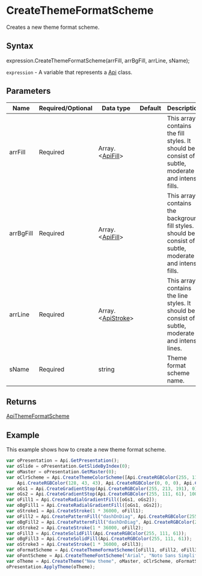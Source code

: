 # CreateThemeFormatScheme

Creates a new theme format scheme.

## Syntax

expression.CreateThemeFormatScheme(arrFill, arrBgFill, arrLine, sName);

`expression` - A variable that represents a [Api](../Api.md) class.

## Parameters

| **Name** | **Required/Optional** | **Data type** | **Default** | **Description** |
| ------------- | ------------- | ------------- | ------------- | ------------- |
| arrFill | Required | Array.\<[ApiFill](../../ApiFill/ApiFill.md)> |  | This array contains the fill styles. It should be consist of subtle, moderate and intense fills. |
| arrBgFill | Required | Array.\<[ApiFill](../../ApiFill/ApiFill.md)> |  | This array contains the background fill styles. It should be consist of subtle, moderate and intense fills. |
| arrLine | Required | Array.\<[ApiStroke](../../ApiStroke/ApiStroke.md)> |  | This array contains the line styles. It should be consist of subtle, moderate and intense lines. |
| sName | Required | string |  | Theme format scheme name. |

## Returns

[ApiThemeFormatScheme](../../ApiThemeFormatScheme/ApiThemeFormatScheme.md)

## Example

This example shows how to create a new theme format scheme.

```javascript
var oPresentation = Api.GetPresentation();
var oSlide = oPresentation.GetSlideByIndex(0);
var oMaster = oPresentation.GetMaster(0);
var oClrScheme = Api.CreateThemeColorScheme([Api.CreateRGBColor(255, 111, 61), Api.CreateRGBColor(51, 51, 51), Api.CreateRGBColor(230, 179, 117), Api.CreateRGBColor(235, 235, 235), Api.CreateRGBColor(163, 21, 21), 
	Api.CreateRGBColor(128, 43, 43), Api.CreateRGBColor(0, 0, 0), Api.CreateRGBColor(128, 128, 128), Api.CreateRGBColor(176, 196, 222), Api.CreateRGBColor(65, 105, 225), Api.CreateRGBColor(255, 255, 255), Api.CreateRGBColor(255, 213, 191)], "New color scheme");
var oGs1 = Api.CreateGradientStop(Api.CreateRGBColor(255, 213, 191), 0);
var oGs2 = Api.CreateGradientStop(Api.CreateRGBColor(255, 111, 61), 100000);
var oFill1 = Api.CreateRadialGradientFill([oGs1, oGs2]);
var oBgFill1 = Api.CreateRadialGradientFill([oGs1, oGs2]);
var oStroke1 = Api.CreateStroke(1 * 36000, oFill1);
var oFill2 = Api.CreatePatternFill("dashDnDiag", Api.CreateRGBColor(255, 111, 61), Api.CreateRGBColor(51, 51, 51));
var oBgFill2 = Api.CreatePatternFill("dashDnDiag", Api.CreateRGBColor(255, 111, 61), Api.CreateRGBColor(51, 51, 51));
var oStroke2 = Api.CreateStroke(1 * 36000, oFill2);
var oFill3 = Api.CreateSolidFill(Api.CreateRGBColor(255, 111, 61));
var oBgFill3 = Api.CreateSolidFill(Api.CreateRGBColor(255, 111, 61));
var oStroke3 = Api.CreateStroke(1 * 36000, oFill3);
var oFormatScheme = Api.CreateThemeFormatScheme([oFill1, oFill2, oFill3], [oBgFill1, oBgFill2, oBgFill3], [oStroke1, oStroke2, oStroke3], "New format scheme");
var oFontScheme = Api.CreateThemeFontScheme("Arial", "Noto Sans Simplified Chinese", "Arabic", "Times New Roman", "Noto Serif Simplified Chinese", "Arabic", "New font scheme");
var oTheme = Api.CreateTheme("New theme", oMaster, oClrScheme, oFormatScheme, oFontScheme);
oPresentation.ApplyTheme(oTheme);
```
